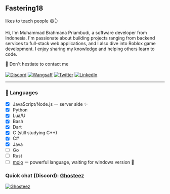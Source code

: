 ## Fastering18 
likes to teach people :smile::point_up_2:  

Hi, I'm Muhammad Brahmana Priambudi, a software developer from Indonesia. I'm passionate about building projects ranging from backend services to full-stack web applications, and I also dive into Roblox game development. I enjoy sharing my knowledge and helping others learn to code.

:incoming_envelope: Don't hestiate to contact me  
<br>
[![Discord](https://img.shields.io/badge/Discord-7289DA?style=for-the-badge&logo=discord&logoColor=white)](https://discord.com/users/775363892167573535)
[![Wangsaff](https://img.shields.io/badge/Wangsaff-25D366?style=for-the-badge&logo=whatsapp&logoColor=white)](https://wa.me/+6285100879325)
[![Twitter](https://img.shields.io/badge/Twitter-1DA1F2?style=for-the-badge&logo=x&logoColor=white)](https://twitter.com/FasteringDev)
[![LinkedIn](https://img.shields.io/badge/LinkedIn-0077B5?style=for-the-badge&logo=linkedin&logoColor=white)](https://id.linkedin.com/in/muhammad-brahmana-priambudi-888042320) 

<hr>

### 📝 Languages
- [x] JavaScript/Node.js ー server side ✨
- [x] Python
- [x] Lua/U
- [x] Bash
- [x] Dart
- [x] C (still studying C++) 
- [x] C#
- [x] Java
- [ ] Go
- [ ] Rust
- [ ] [mojo](https://www.modular.com/mojo) ー powerful language, waiting for windows version 🗿

### Quick chat (Discord):  [Ghosteez](https://discord.com/users/775363892167573535)  
[![Ghosteez](https://discord.c99.nl/widget/theme-1/775363892167573535.png)](https://discord.com/users/775363892167573535) 
